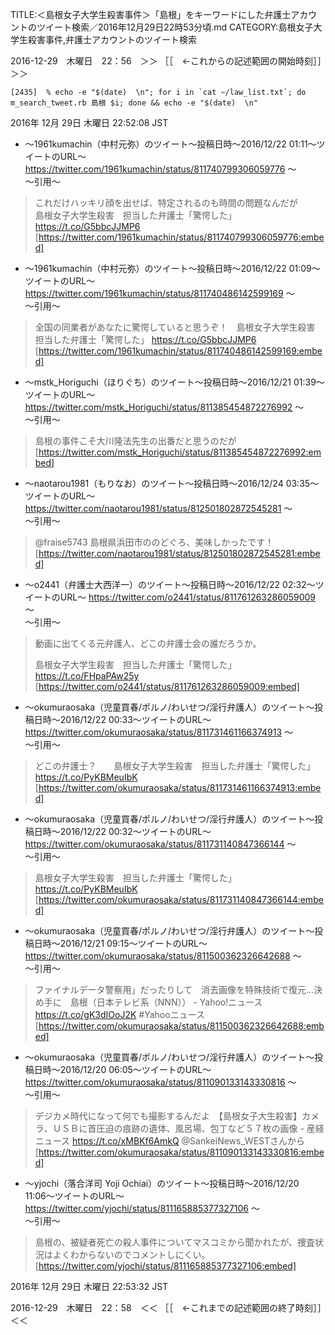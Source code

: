 TITLE:＜島根女子大学生殺害事件＞「島根」をキーワードにした弁護士アカウントのツイート検索／2016年12月29日22時53分頃.md
CATEGORY:島根女子大学生殺害事件,弁護士アカウントのツイート検索

2016-12-29　木曜日　22：56　＞＞ ［［　←これからの記述範囲の開始時刻］］＞＞

```
[2435]  % echo -e "$(date)  \n"; for i in `cat ~/law_list.txt`; do m_search_tweet.rb 島根 $i; done && echo -e "$(date)  \n"    
```

2016年 12月 29日 木曜日 22:52:08 JST  

* 〜1961kumachin（中村元弥）のツイート〜投稿日時〜2016/12/22 01:11〜ツイートのURL〜 https://twitter.com/1961kumachin/status/811740799306059776 〜  
〜引用〜   
>これだけハッキリ顔を出せば、特定されるのも時間の問題なんだが　　　島根女子大学生殺害　担当した弁護士「驚愕した」 https://t.co/G5bbcJJMP6  
[https://twitter.com/1961kumachin/status/811740799306059776:embed]

* 〜1961kumachin（中村元弥）のツイート〜投稿日時〜2016/12/22 01:09〜ツイートのURL〜 https://twitter.com/1961kumachin/status/811740486142599169 〜  
〜引用〜   
>全国の同業者があなたに驚愕していると思うぞ！　島根女子大学生殺害　担当した弁護士「驚愕した」 https://t.co/G5bbcJJMP6  
[https://twitter.com/1961kumachin/status/811740486142599169:embed]

* 〜mstk_Horiguchi（ほりぐち）のツイート〜投稿日時〜2016/12/21 01:39〜ツイートのURL〜 https://twitter.com/mstk_Horiguchi/status/811385454872276992 〜  
〜引用〜   
>島根の事件こそ大川隆法先生の出番だと思うのだが  
[https://twitter.com/mstk_Horiguchi/status/811385454872276992:embed]

* 〜naotarou1981（もりなお）のツイート〜投稿日時〜2016/12/24 03:35〜ツイートのURL〜 https://twitter.com/naotarou1981/status/812501802872545281 〜  
〜引用〜   
>@fraise5743 島根県浜田市ののどぐろ、美味しかったです！  
[https://twitter.com/naotarou1981/status/812501802872545281:embed]

* 〜o2441（弁護士大西洋一）のツイート〜投稿日時〜2016/12/22 02:32〜ツイートのURL〜 https://twitter.com/o2441/status/811761263286059009 〜  
〜引用〜   
>動画に出てくる元弁護人、どこの弁護士会の誰だろうか。
>
>島根女子大学生殺害　担当した弁護士「驚愕した」 https://t.co/FHpaPAw25y  
[https://twitter.com/o2441/status/811761263286059009:embed]

* 〜okumuraosaka（児童買春/ポルノ/わいせつ/淫行弁護人）のツイート〜投稿日時〜2016/12/22 00:33〜ツイートのURL〜 https://twitter.com/okumuraosaka/status/811731461166374913 〜  
〜引用〜   
>どこの弁護士？　　島根女子大学生殺害　担当した弁護士「驚愕した」 https://t.co/PyKBMeuIbK  
[https://twitter.com/okumuraosaka/status/811731461166374913:embed]

* 〜okumuraosaka（児童買春/ポルノ/わいせつ/淫行弁護人）のツイート〜投稿日時〜2016/12/22 00:32〜ツイートのURL〜 https://twitter.com/okumuraosaka/status/811731140847366144 〜  
〜引用〜   
>島根女子大学生殺害　担当した弁護士「驚愕した」 https://t.co/PyKBMeuIbK  
[https://twitter.com/okumuraosaka/status/811731140847366144:embed]

* 〜okumuraosaka（児童買春/ポルノ/わいせつ/淫行弁護人）のツイート〜投稿日時〜2016/12/21 09:15〜ツイートのURL〜 https://twitter.com/okumuraosaka/status/811500362326642688 〜  
〜引用〜   
>ファイナルデータ警察用」だったりして　消去画像を特殊技術で復元…決め手に　島根（日本テレビ系（NNN）） - Yahoo!ニュース https://t.co/gK3dIOoJ2K #Yahooニュース  
[https://twitter.com/okumuraosaka/status/811500362326642688:embed]

* 〜okumuraosaka（児童買春/ポルノ/わいせつ/淫行弁護人）のツイート〜投稿日時〜2016/12/20 06:05〜ツイートのURL〜 https://twitter.com/okumuraosaka/status/811090133143330816 〜  
〜引用〜   
>デジカメ時代になって何でも撮影するんだよ　【島根女子大生殺害】カメラ、ＵＳＢに首圧迫の痕跡の遺体、風呂場、包丁など５７枚の画像 - 産経ニュース https://t.co/xMBKf6AmkQ @SankeiNews_WESTさんから  
[https://twitter.com/okumuraosaka/status/811090133143330816:embed]

* 〜yjochi（落合洋司 Yoji Ochiai）のツイート〜投稿日時〜2016/12/20 11:06〜ツイートのURL〜 https://twitter.com/yjochi/status/811165885377327106 〜  
〜引用〜   
>島根の、被疑者死亡の殺人事件についてマスコミから聞かれたが、捜査状況はよくわからないのでコメントしにくい。  
[https://twitter.com/yjochi/status/811165885377327106:embed]

2016年 12月 29日 木曜日 22:53:32 JST  

2016-12-29　木曜日　22：58　＜＜ ［［　←これまでの記述範囲の終了時刻］］＜＜
